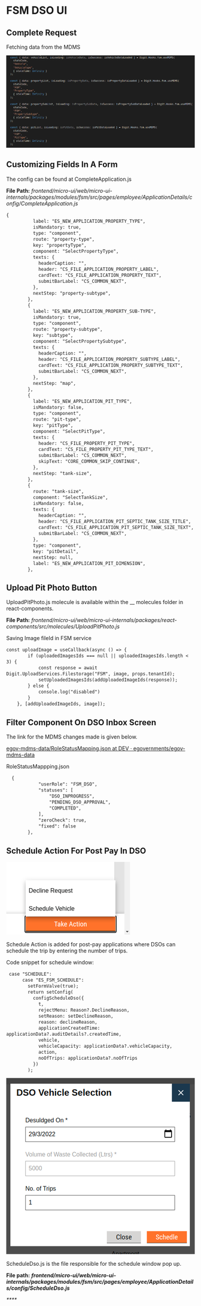 # FSM DSO UI

## **Complete Request** <a href="#complete-request" id="complete-request"></a>

Fetching data from the MDMS

![](<../../../../../.gitbook/assets/image (6).png>)

## Customizing Fields In A Form <a href="#customizing-fields-in-a-form" id="customizing-fields-in-a-form"></a>

The config can be found at CompleteApplication.js

**File Path:** _frontend/micro-ui/web/micro-ui-internals/packages/modules/fsm/src/pages/employee/ApplicationDetails/config/CompleteApplication.js_

```
{
          label: "ES_NEW_APPLICATION_PROPERTY_TYPE",
          isMandatory: true,
          type: "component",
          route: "property-type",
          key: "propertyType",
          component: "SelectPropertyType",
          texts: {
            headerCaption: "",
            header: "CS_FILE_APPLICATION_PROPERTY_LABEL",
            cardText: "CS_FILE_APPLICATION_PROPERTY_TEXT",
            submitBarLabel: "CS_COMMON_NEXT",
          },
          nextStep: "property-subtype",
        },
        {
          label: "ES_NEW_APPLICATION_PROPERTY_SUB-TYPE",
          isMandatory: true,
          type: "component",
          route: "property-subtype",
          key: "subtype",
          component: "SelectPropertySubtype",
          texts: {
            headerCaption: "",
            header: "CS_FILE_APPLICATION_PROPERTY_SUBTYPE_LABEL",
            cardText: "CS_FILE_APPLICATION_PROPERTY_SUBTYPE_TEXT",
            submitBarLabel: "CS_COMMON_NEXT",
          },
          nextStep: "map",
        },
        {
          label: "ES_NEW_APPLICATION_PIT_TYPE",
          isMandatory: false,
          type: "component",
          route: "pit-type",
          key: "pitType",
          component: "SelectPitType",
          texts: {
            header: "CS_FILE_PROPERTY_PIT_TYPE",
            cardText: "CS_FILE_PROPERTY_PIT_TYPE_TEXT",
            submitBarLabel: "CS_COMMON_NEXT",
            skipText: "CORE_COMMON_SKIP_CONTINUE",
          },
          nextStep: "tank-size",
        },
        {
          route: "tank-size",
          component: "SelectTankSize",
          isMandatory: false,
          texts: {
            headerCaption: "",
            header: "CS_FILE_APPLICATION_PIT_SEPTIC_TANK_SIZE_TITLE",
            cardText: "CS_FILE_APPLICATION_PIT_SEPTIC_TANK_SIZE_TEXT",
            submitBarLabel: "CS_COMMON_NEXT",
          },
          type: "component",
          key: "pitDetail",
          nextStep: null,
          label: "ES_NEW_APPLICATION_PIT_DIMENSION",
        },
```

## Upload Pit Photo Button  <a href="#upload-pit-photo-button" id="upload-pit-photo-button"></a>

UploadPitPhoto.js molecule is available within the __ molecules folder in react-components.

**File Path:** _frontend/micro-ui/web/micro-ui-internals/packages/react-components/src/molecules/UploadPitPhoto.js_

Saving Image fileId in FSM service

```
const uploadImage = useCallback(async () => {
        if (uploadedImagesIds === null || uploadedImagesIds.length < 3) {
            const response = await Digit.UploadServices.Filestorage("FSM", image, props.tenantId);
            setUploadedImagesIds(addUploadedImageIds(response));
        } else {
            console.log("disabled")
        }
    }, [addUploadedImageIds, image]);
```

## Filter Component On DSO Inbox Screen <a href="#filter-component-in-dso-inbox-screen" id="filter-component-in-dso-inbox-screen"></a>

The link for the MDMS changes made is given below.

[<img src="https://github.com/fluidicon.png" alt="" data-size="line">egov-mdms-data/RoleStatusMapping.json at DEV · egovernments/egov-mdms-data](https://github.com/egovernments/egov-mdms-data/blob/DEV/data/pb/DIGIT-UI/RoleStatusMapping.json)

&#x20;RoleStatusMappping.json

```
  {
            "userRole": "FSM_DSO",
            "statuses": [
                "DSO_INPROGRESS",
                "PENDING_DSO_APPROVAL",
                "COMPLETED",
            ],
            "zeroCheck": true,
            "fixed": false
        },
```

## Schedule Action For Post Pay In DSO <a href="#schedule-action-for-post-pay-in-dso" id="schedule-action-for-post-pay-in-dso"></a>

![](<../../../../../.gitbook/assets/image (17).png>)

Schedule Action is added for post-pay applications where DSOs can schedule the trip by entering the number of trips.

Code snippet for schedule window:

```
 case "SCHEDULE":
      case "ES_FSM_SCHEDULE":
        setFormValve(true);
        return setConfig(
          configScheduleDso({
            t,
            rejectMenu: Reason?.DeclineReason,
            setReason: setDeclineReason,
            reason: declineReason,
            applicationCreatedTime: applicationData?.auditDetails?.createdTime,
            vehicle,
            vehicleCapacity: applicationData?.vehicleCapacity,
            action,
            noOfTrips: applicationData?.noOfTrips
          })
        );
```

![](<../../../../../.gitbook/assets/image (10) (2).png>)

ScheduleDso.js is the file responsible for the schedule window pop up.&#x20;

**File path:** _**frontend/micro-ui/web/micro-ui-internals/packages/modules/fsm/src/pages/employee/ApplicationDetails/config/ScheduleDso.js**_

_****_
